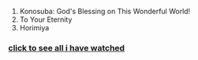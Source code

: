 1. Konosuba: God's Blessing on This Wonderful World!
2. To Your Eternity
3. Horimiya

### [click to see all i have watched](https://github.com/Iratethisname10/Animes-I-Have-Watched/blob/main/alphabetical%20order.md)
